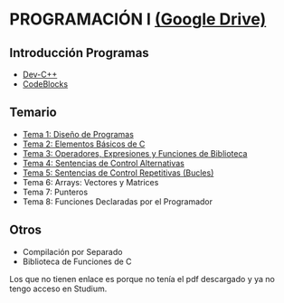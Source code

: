 # PROGRAMACIÓN I [(Google Drive)](https://drive.google.com/drive/u/0/folders/1VbhuK_IOkayp7K5o7DebyamBOo2CdCup)

## Introducción Programas
  - [Dev-C++](https://drive.google.com/file/d/1m2up6ZoWSMSS98hAV1qsejISgzSegno5/view)
  - [CodeBlocks](https://drive.google.com/file/d/17IoiK9cc5BIf7u53yi0cXPSBCAh4Tsk3/view)

## Temario
  - [Tema 1: Diseño de Programas](https://drive.google.com/file/d/1Bug10idyoUiFwQst1U1hc6Ggk3ABMhbd/view)
  - [Tema 2: Elementos Básicos de C](https://drive.google.com/file/d/1r6PxEEulOWacCOGVUxGciaKPUIv3WVsM/view)
  - [Tema 3: Operadores, Expresiones y Funciones de Biblioteca](https://drive.google.com/file/d/1_t7KzJnEAYK-6hTWElRO_EFOog8NZccZ/view)
  - [Tema 4: Sentencias de Control Alternativas](https://drive.google.com/file/d/1ovK8g60AhAf2ZxhsMvrOz14cZNTvL1wV/view)
  - [Tema 5: Sentencias de Control Repetitivas (Bucles)](https://drive.google.com/file/d/1abOxiYxS-nJVYOcAPAsAds9XWe1XjErv/view)
  - Tema 6: Arrays: Vectores y Matrices
  - Tema 7: Punteros
  - Tema 8: Funciones Declaradas por el Programador

## Otros
  - Compilación por Separado
  - Biblioteca de Funciones de C

Los que no tienen enlace es porque no tenía el pdf descargado y ya no tengo acceso en Studium.